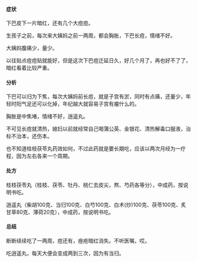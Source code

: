 #### 症状

下巴皮下一片暗红，还有几个大痘痘。

生孩子之前，每次来大姨妈之前一两周，都会胸胀，下巴长痘，情绪不好。

大姨妈腹痛少，量少。

以往贴点痘痘贴就能好，但是这次下巴痘迁延日久，好几个月了，再也好不了了，暗红看着比较严重。

#### 分析

下巴可以归为下焦，每次大姨妈前长痘，就是子宫有淤，同时有点痛，还量少，年轻时阳气足还可以化掉，年纪越大就容易子宫有瘤什么的。

胸胀是中焦堵，情绪不好，逍遥丸。

不可见长痘就清热，媳妇以前就经常自己喝蒲公英、金银花、清热解毒口服液，治标不治本，还伤本。

也不知道桂枝茯苓丸药效如何，不过此药就是要长期吃，应该以两次月经为一疗程，因为左右各来一个周期。

#### 处方

桂枝茯苓丸（桂枝、茯苓、牡丹、桃仁去皮尖，熬、芍药各等分），中成药，按说明书吃。

逍遥丸（柴胡100克、当归100克、白芍100克、白术(炒)100克、茯苓100克、炙甘草80克、薄荷20克），中成药，按说明书吃。

#### 总结

断断续续吃了一两周，痘还有，痤疮暗红消失。不听医嘱，哎。

吃逍遥丸，每天大便会变成两到三次，因为有当归。

